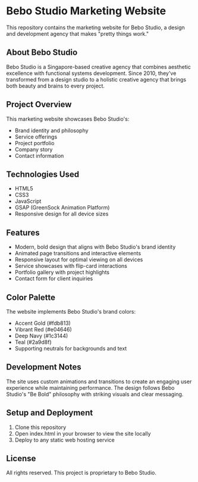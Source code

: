 # Bebo Studio Marketing Website

This repository contains the marketing website for Bebo Studio, a design and development agency that makes "pretty things work."

## About Bebo Studio

Bebo Studio is a Singapore-based creative agency that combines aesthetic excellence with functional systems development. Since 2010, they've transformed from a design studio to a holistic creative agency that brings both beauty and brains to every project.

## Project Overview

This marketing website showcases Bebo Studio's:
- Brand identity and philosophy
- Service offerings
- Project portfolio
- Company story
- Contact information

## Technologies Used

- HTML5
- CSS3
- JavaScript
- GSAP (GreenSock Animation Platform)
- Responsive design for all device sizes

## Features

- Modern, bold design that aligns with Bebo Studio's brand identity
- Animated page transitions and interactive elements
- Responsive layout for optimal viewing on all devices
- Service showcases with flip-card interactions
- Portfolio gallery with project highlights
- Contact form for client inquiries

## Color Palette

The website implements Bebo Studio's brand colors:
- Accent Gold (#fdb813)
- Vibrant Red (#e04646)
- Deep Navy (#1c3144)
- Teal (#2a9d8f)
- Supporting neutrals for backgrounds and text

## Development Notes

The site uses custom animations and transitions to create an engaging user experience while maintaining performance. The design follows Bebo Studio's "Be Bold" philosophy with striking visuals and clear messaging.

## Setup and Deployment

1. Clone this repository
2. Open index.html in your browser to view the site locally
3. Deploy to any static web hosting service

## License

All rights reserved. This project is proprietary to Bebo Studio.
